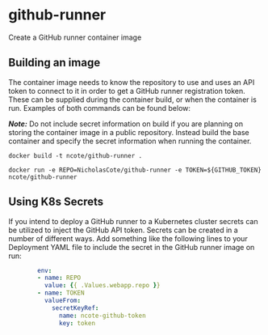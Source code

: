 # github-runner
Create a GitHub runner container image

## Building an image

The container image needs to know the repository to use and uses an API token to connect to it in order to get a GitHub runner registration token. These can be supplied during the container build, or when the container is run. Examples of both commands can be found below:

***Note:*** Do not include secret information on build if you are planning on storing the container image in a public repository. Instead build the base container and specify the secret information when running the container. 

`docker build -t ncote/github-runner .`

`docker run -e REPO=NicholasCote/github-runner -e TOKEN=${GITHUB_TOKEN} ncote/github-runner`

## Using K8s Secrets

If you intend to deploy a GitHub runner to a Kubernetes cluster secrets can be utilized to inject the GitHub API token. Secrets can be created in a number of different ways. Add something like the following lines to your Deployment YAML file to include the secret in the GitHub runner image on run:

```yaml
        env:
        - name: REPO
          value: {{ .Values.webapp.repo }}
        - name: TOKEN
          valueFrom:
            secretKeyRef:
              name: ncote-github-token
              key: token
```